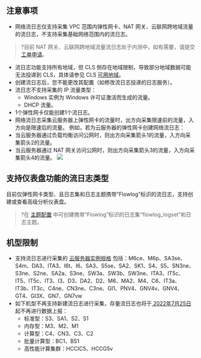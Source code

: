 ## 注意事项
- 网络流日志仅支持采集 VPC 范围内弹性网卡、NAT 网关、云联网跨地域流量的流日志，不支持采集基础网络范围内的流日志。
>?目前 NAT 网关、云联网跨地域流量流日志处于内测中，如有需要，请提交 [工单申请](https://console.cloud.tencent.com/workorder/category)。
>
- 流日志功能支持所有地域，但 CLS 侧存在地域限制，导致部分地域数据可能无法投递到 CLS，具体请参见 CLS [可用地域](https://cloud.tencent.com/document/product/614/18940#.E5.8F.AF.E7.94.A8.E5.9C.B0.E5.9F.9F)。
- 创建流日志后，您不能更改其配置（如修改流日志投递的日志服务）。
- 流日志不支持采集的 IP 流量类型：
  - Windows 实例为 Windows 许可证激活而生成的流量。
  - DHCP 流量。
- 1个弹性网卡仅能创建1个流日志。
- 网络流日志采集云服务器上弹性网卡的流量时，出方向采集限速前的流量，入方向是限速后的流量。
例如，若为云服务器的弹性网卡创建网络流日志：
 - 当云服务器通过负载均衡访问公网时，则出方向采集箭头1的流量，入方向采集箭头2的流量。
 - 当云服务器通过 NAT 网关访问公网时，则出方向采集箭头3的流量，入方向采集箭头4的流量。
![](https://main.qcloudimg.com/raw/5f91e5c2b54be702a00d290de7760f5e.png)


## 支持仪表盘功能的流日志类型[](id:gjfxgn)
目前仅弹性网卡类型、且日志集和日志主题携带“Flowlog”标识的流日志，支持创建或查看高级分析仪表盘。
>?在 [主题配置](https://cloud.tencent.com/document/product/682/65137) 中可创建携带“Flowlog”标识的日志集“flowlog_logset”和日志主题。



## 机型限制
- 支持流日志进行采集的 [云服务器实例规格](https://cloud.tencent.com/document/product/213/11518) 包括：M6ce、M6p、SA3se、S4m、DA3、ITA3、I6t、I6、SA3、S5se、SA2、SK1、S4、S5、SN3ne、S3ne、S2ne、SA2a、S3ne、SW3a、SW3b、SW3ne、ITA3、IT5c、IT5、IT5c、IT3、I3、D3、DA2、D2、M6、MA2、M4、C6、IT3a、IT3b、IT3c、C4ne、CN3ne、C3ne、GI1、PNV4、GNV4v、GNV4、GT4、GI3X、GN7、GN7vw
- 如下机型不再支持新建流日志进行采集，存量流日志也将于[ 2022年7月25日 ](https://cloud.tencent.com/document/product/682/75456)起不再进行数据上报：
   - 标准型：S3、SA1、S2、S1
   - 内存型：M3、M2、M1
   - 计算型：C4、CN3、C3、C2
   - 批量计算型：BC1、BS1
   - 高性能计算集群：HCCIC5、HCCG5v


